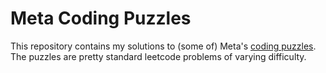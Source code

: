 # Meta Coding Puzzles
This repository contains my solutions to (some of) Meta's
[coding puzzles](https://www.metacareers.com/profile/coding_puzzles/).  The
puzzles are pretty standard leetcode problems of varying difficulty.
